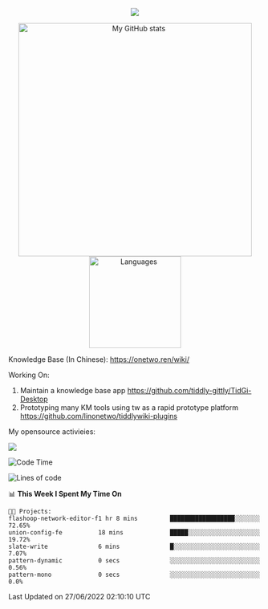 <a href="https://github.com/linonetwo">
    <p align="center">
        <img src="https://github-profile-trophy.vercel.app/?username=linonetwo&column=7&theme=onedark"/>
    </p>
</a>
<a align="center" href="https://github.com/linonetwo">
  <p align="center">
    <img src="https://github-readme-stats.vercel.app/api?username=linonetwo&show_icons=true&count_private=true" alt="My GitHub stats" width="465"/>
    <img src="https://github-readme-stats.vercel.app/api/top-langs/?username=linonetwo&layout=compact&langs_count=10" alt="Languages" height="183">
  </p>
</a>

Knowledge Base (In Chinese): https://onetwo.ren/wiki/

Working On: 

1. Maintain a knowledge base app https://github.com/tiddly-gittly/TidGi-Desktop
1. Prototyping many KM tools using tw as a rapid prototype platform https://github.com/linonetwo/tiddlywiki-plugins

My opensource activieies:

![](https://visitor-badge.glitch.me/badge?page_id=linonetwo.linonetwo)

<!--START_SECTION:waka-->
![Code Time](http://img.shields.io/badge/Code%20Time-0%20secs-blue)

![Lines of code](https://img.shields.io/badge/From%20Hello%20World%20I%27ve%20Written-2%20Million%20lines%20of%20code-blue)

📊 **This Week I Spent My Time On** 

```text
🐱‍💻 Projects: 
flashoop-network-editor-f1 hr 8 mins         ██████████████████░░░░░░░   72.65% 
union-config-fe          18 mins             █████░░░░░░░░░░░░░░░░░░░░   19.72% 
slate-write              6 mins              █░░░░░░░░░░░░░░░░░░░░░░░░   7.07% 
pattern-dynamic          0 secs              ░░░░░░░░░░░░░░░░░░░░░░░░░   0.56% 
pattern-mono             0 secs              ░░░░░░░░░░░░░░░░░░░░░░░░░   0.0%

```


 Last Updated on 27/06/2022 02:10:10 UTC
<!--END_SECTION:waka-->
